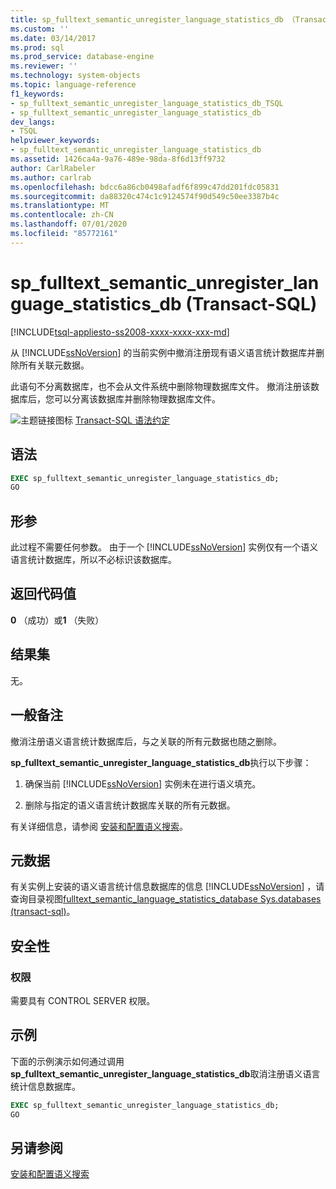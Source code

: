 ```yaml
---
title: sp_fulltext_semantic_unregister_language_statistics_db （Transact-sql） |Microsoft Docs
ms.custom: ''
ms.date: 03/14/2017
ms.prod: sql
ms.prod_service: database-engine
ms.reviewer: ''
ms.technology: system-objects
ms.topic: language-reference
f1_keywords:
- sp_fulltext_semantic_unregister_language_statistics_db_TSQL
- sp_fulltext_semantic_unregister_language_statistics_db
dev_langs:
- TSQL
helpviewer_keywords:
- sp_fulltext_semantic_unregister_language_statistics_db
ms.assetid: 1426ca4a-9a76-489e-98da-8f6d13ff9732
author: CarlRabeler
ms.author: carlrab
ms.openlocfilehash: bdcc6a86cb0498afadf6f899c47dd201fdc05831
ms.sourcegitcommit: da88320c474c1c9124574f90d549c50ee3387b4c
ms.translationtype: MT
ms.contentlocale: zh-CN
ms.lasthandoff: 07/01/2020
ms.locfileid: "85772161"
---
```

# <a name="sp_fulltext_semantic_unregister_language_statistics_db-transact-sql"></a>sp_fulltext_semantic_unregister_language_statistics_db (Transact-SQL)
[!INCLUDE[tsql-appliesto-ss2008-xxxx-xxxx-xxx-md](../../includes/applies-to-version/sqlserver.md)]

  从 [!INCLUDE[ssNoVersion](../../includes/ssnoversion-md.md)] 的当前实例中撤消注册现有语义语言统计数据库并删除所有关联元数据。  
  
 此语句不分离数据库，也不会从文件系统中删除物理数据库文件。 撤消注册该数据库后，您可以分离该数据库并删除物理数据库文件。  
  
 ![主题链接图标](../../database-engine/configure-windows/media/topic-link.gif "“主题链接”图标") [Transact-SQL 语法约定](../../t-sql/language-elements/transact-sql-syntax-conventions-transact-sql.md)  
  
## <a name="syntax"></a>语法  
  
```sql  
EXEC sp_fulltext_semantic_unregister_language_statistics_db;  
GO  
```  
  
##  <a name="arguments"></a><a name="Arguments"></a>形参  
 此过程不需要任何参数。 由于一个 [!INCLUDE[ssNoVersion](../../includes/ssnoversion-md.md)] 实例仅有一个语义语言统计数据库，所以不必标识该数据库。  
  
## <a name="return-code-value"></a>返回代码值  
 **0** （成功）或**1** （失败）  
  
## <a name="result-set"></a>结果集  
 无。  
  
## <a name="general-remarks"></a>一般备注  
 撤消注册语义语言统计数据库后，与之关联的所有元数据也随之删除。  
  
 **sp_fulltext_semantic_unregister_language_statistics_db**执行以下步骤：  
  
1.  确保当前 [!INCLUDE[ssNoVersion](../../includes/ssnoversion-md.md)] 实例未在进行语义填充。  
  
2.  删除与指定的语义语言统计数据库关联的所有元数据。  

 有关详细信息，请参阅 [安装和配置语义搜索](../../relational-databases/search/install-and-configure-semantic-search.md)。  
  
## <a name="metadata"></a>元数据  
 有关实例上安装的语义语言统计信息数据库的信息 [!INCLUDE[ssNoVersion](../../includes/ssnoversion-md.md)] ，请查询目录视图[fulltext_semantic_language_statistics_database Sys.databases &#40;transact-sql&#41;](../../relational-databases/system-catalog-views/sys-fulltext-semantic-language-statistics-database-transact-sql.md)。  
  
## <a name="security"></a>安全性  
  
### <a name="permissions"></a>权限  
 需要具有 CONTROL SERVER 权限。  
  
## <a name="examples"></a>示例  
 下面的示例演示如何通过调用**sp_fulltext_semantic_unregister_language_statistics_db**取消注册语义语言统计信息数据库。  
  
```sql  
EXEC sp_fulltext_semantic_unregister_language_statistics_db;  
GO  
```  
  
## <a name="see-also"></a>另请参阅  
 [安装和配置语义搜索](../../relational-databases/search/install-and-configure-semantic-search.md)  
  
  
